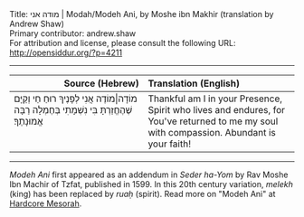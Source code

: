<html>
<head></head>
<body>
Title: מודה אני | Modah/Modeh Ani, by Moshe ibn Makhir (translation by Andrew Shaw)<br />
Primary contributor: andrew.shaw<br />
For attribution and license, please consult the following URL: <a href="http://opensiddur.org/?p=4211">http://opensiddur.org/?p=4211</a>
<p />
<hr />

<table style="width:100%;margin-left: auto;margin-right: auto;" class="draggable">
<thead><tr><th id="x" style="text-align: right;">Source (Hebrew)</th><th style="text-align: left;">Translation (English)</th></tr></thead>
<tbody>
<tr><td style="vertical-align:top;">
<div class="liturgy" lang="he">
מוֹדָה|מוֹדֶה אֲנִי לְפָנֶיךָ
רוּחַ חַי וְקַיָּם
שֶׁהֶחֱזַרְתָּ בִּי נִשְׁמָתִי 
בְּחֶמְלָה
רַבָּה אֱמוּנָתֶךָ‏׃
</span></div></td>
 
<td style="vertical-align:top;" width="53%"><div class="english" lang="en">
Thankful am I in your Presence,
Spirit who lives and endures,
for You've returned to me my soul 
with compassion.
Abundant is your faith!
</div></td>
</tr>
</tbody></table>

<hr />

<em>Modeh Ani</em> first appeared as an addendum in <em>Seder ha-Yom</em> by Rav Moshe Ibn Machir of Tzfat, published in 1599. In this 20th century variation, <em>melekh</em> (king) has been replaced by <em>ruaḥ</em> (spirit). Read more on "Modeh Ani" at <a href="https://hardcoremesorah.wordpress.com/2011/08/20/modeh-ani-i-give-thanks-before-you/">Hardcore Mesorah</a>.
</body>
</html>